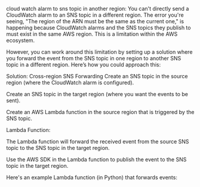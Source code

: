 cloud watch alarm to sns topic in another region:
You can't directly send a CloudWatch alarm to an SNS topic in a different region. The error you're seeing, "The region of the ARN must be the same as the current one," is happening because CloudWatch alarms and the SNS topics they publish to must exist in the same AWS region. This is a limitation within the AWS ecosystem.

However, you can work around this limitation by setting up a solution where you forward the event from the SNS topic in one region to another SNS topic in a different region. Here’s how you could approach this:

Solution: Cross-region SNS Forwarding
Create an SNS topic in the source region (where the CloudWatch alarm is configured).

Create an SNS topic in the target region (where you want the events to be sent).

Create an AWS Lambda function in the source region that is triggered by the SNS topic.

Lambda Function:

The Lambda function will forward the received event from the source SNS topic to the SNS topic in the target region.

Use the AWS SDK in the Lambda function to publish the event to the SNS topic in the target region.

Here's an example Lambda function (in Python) that forwards events: